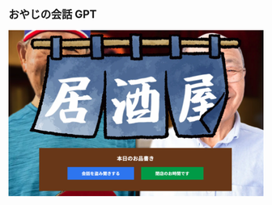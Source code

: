 ## おやじの会話 GPT

[![おやじの会話GPT](https://raw.githubusercontent.com/hasegawa2073/oyaji-conversation-gpt/main/public/ogp.png)](https://www.oyaji-conversation-gpt.hasegawa2073.com)
